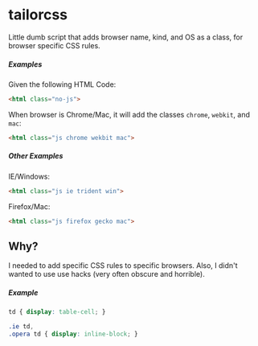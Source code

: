 tailorcss
=========

Little dumb script that adds browser name, kind, and OS as a class, for browser specific CSS rules.

##### Examples
Given the following HTML Code:
```html
<html class="no-js">
```

When browser is Chrome/Mac, it will add the classes `chrome`, `webkit`, and `mac`:
```html
<html class="js chrome wekbit mac">
```

##### Other Examples
IE/Windows:
```html
<html class="js ie trident win">
```

Firefox/Mac:
```html
<html class="js firefox gecko mac">
```

## Why?

I needed to add specific CSS rules to specific browsers. Also, I didn't wanted to
use use hacks (very often obscure and horrible). 

##### Example
```css
td { display: table-cell; }

.ie td,
.opera td { display: inline-block; }
```
